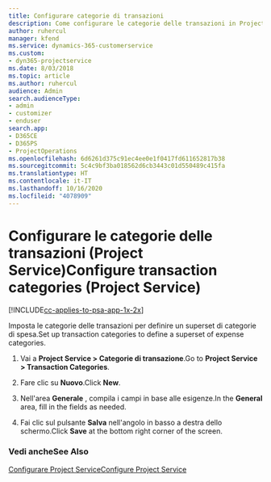 ```yaml
---
title: Configurare categorie di transazioni
description: Come configurare le categorie delle transazioni in Project Service
author: ruhercul
manager: kfend
ms.service: dynamics-365-customerservice
ms.custom:
- dyn365-projectservice
ms.date: 8/03/2018
ms.topic: article
ms.author: ruhercul
audience: Admin
search.audienceType:
- admin
- customizer
- enduser
search.app:
- D365CE
- D365PS
- ProjectOperations
ms.openlocfilehash: 6d6261d375c91ec4ee0e1f0417fd611652817b38
ms.sourcegitcommit: 5c4c9bf3ba018562d6cb3443c01d550489c415fa
ms.translationtype: HT
ms.contentlocale: it-IT
ms.lasthandoff: 10/16/2020
ms.locfileid: "4078909"
---
```

# <a name="configure-transaction-categories-project-service"></a><span data-ttu-id="57247-103">Configurare le categorie delle transazioni (Project Service)</span><span class="sxs-lookup"><span data-stu-id="57247-103">Configure transaction categories (Project Service)</span></span>

[!INCLUDE[cc-applies-to-psa-app-1x-2x](../includes/cc-applies-to-psa-app-1x-2x.md)]

<span data-ttu-id="57247-104">Imposta le categorie delle transazioni per definire un superset di categorie di spesa.</span><span class="sxs-lookup"><span data-stu-id="57247-104">Set up transaction categories to define a superset of expense categories.</span></span>  
  
1.  <span data-ttu-id="57247-105">Vai a **Project Service > Categorie di transazione**.</span><span class="sxs-lookup"><span data-stu-id="57247-105">Go to **Project Service > Transaction Categories**.</span></span>  
  
2.  <span data-ttu-id="57247-106">Fare clic su **Nuovo**.</span><span class="sxs-lookup"><span data-stu-id="57247-106">Click **New**.</span></span>  
  
3.  <span data-ttu-id="57247-107">Nell'area **Generale** , compila i campi in base alle esigenze.</span><span class="sxs-lookup"><span data-stu-id="57247-107">In the **General** area, fill in the fields as needed.</span></span>  
  
4.  <span data-ttu-id="57247-108">Fai clic sul pulsante **Salva** nell'angolo in basso a destra dello schermo.</span><span class="sxs-lookup"><span data-stu-id="57247-108">Click **Save** at the bottom right corner of the screen.</span></span>  
  
### <a name="see-also"></a><span data-ttu-id="57247-109">Vedi anche</span><span class="sxs-lookup"><span data-stu-id="57247-109">See Also</span></span>  
 [<span data-ttu-id="57247-110">Configurare Project Service</span><span class="sxs-lookup"><span data-stu-id="57247-110">Configure Project Service</span></span>](../psa/configure.md)
